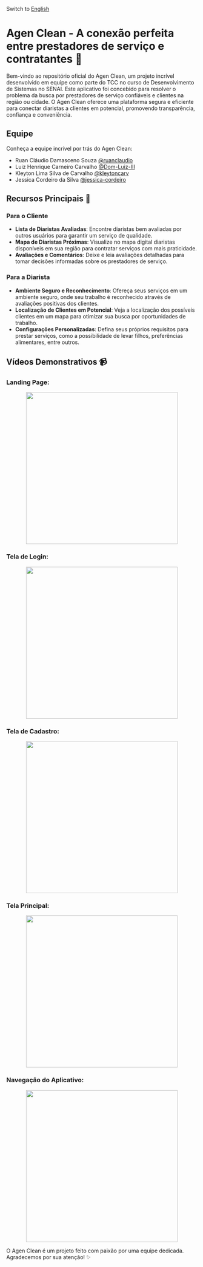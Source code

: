 Switch to [English](README_en.md)

# Agen Clean - A conexão perfeita entre prestadores de serviço e contratantes 🌟

Bem-vindo ao repositório oficial do Agen Clean, um projeto incrível desenvolvido em equipe como parte do TCC no curso de Desenvolvimento de Sistemas no SENAI. Este aplicativo foi concebido para resolver o problema da busca por prestadores de serviço confiáveis e clientes na região ou cidade. O Agen Clean oferece uma plataforma segura e eficiente para conectar diaristas a clientes em potencial, promovendo transparência, confiança e conveniência.

## Equipe

Conheça a equipe incrível por trás do Agen Clean:

- Ruan Cláudio Damasceno Souza [@ruanclaudio](https://github.com/ruanclaudio)
- Luiz Henrique Carneiro Carvalho [@Dom-Luiz-III](https://github.com/Dom-Luiz-III)
- Kleyton Lima Silva de Carvalho [@kleytoncarv](https://github.com/kleytoncarv)
- Jessica Cordeiro da Silva [@jessica-cordeiro](https://www.linkedin.com/in/jessica-cordeiro-744193239/)

## Recursos Principais 🚀

### Para o Cliente

- **Lista de Diaristas Avaliadas**: Encontre diaristas bem avaliadas por outros usuários para garantir um serviço de qualidade.
- **Mapa de Diaristas Próximas**: Visualize no mapa digital diaristas disponíveis em sua região para contratar serviços com mais praticidade.
- **Avaliações e Comentários**: Deixe e leia avaliações detalhadas para tomar decisões informadas sobre os prestadores de serviço.

### Para a Diarista

- **Ambiente Seguro e Reconhecimento**: Ofereça seus serviços em um ambiente seguro, onde seu trabalho é reconhecido através de avaliações positivas dos clientes.
- **Localização de Clientes em Potencial**: Veja a localização dos possíveis clientes em um mapa para otimizar sua busca por oportunidades de trabalho.
- **Configurações Personalizadas**: Defina seus próprios requisitos para prestar serviços, como a possibilidade de levar filhos, preferências alimentares, entre outros.

## Vídeos Demonstrativos 📹

### Landing Page:

<div align="center">
  <img src="./images_github/landing-page.gif" width="400">
</div>

### Tela de Login:

<div align="center">
  <img src="./images_github/realizando-login.gif" width="400">
</div>

### Tela de Cadastro:

<div align="center">
  <img src="./images_github/realizando-cadastro.gif" width="400">
</div>

### Tela Principal:

<div align="center">
  <img src="./images_github/home-page.gif" width="400">
</div>

### Navegação do Aplicativo:

<div align="center">
  <img src="./images_github/demonstrando-app(1).gif" width="400">
</div>


O Agen Clean é um projeto feito com paixão por uma equipe dedicada. Agradecemos por sua atenção! ✨
